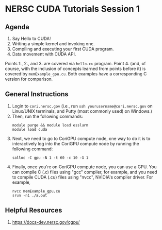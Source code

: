# NERSC CUDA Tutorials Session 1

## Agenda
1. Say Hello to CUDA!
2. Writing a simple kernel and invoking one.
3. Compiling and executing your first CUDA program.
4. Data movement with CUDA API.

Points 1., 2., and 3. are covered via ```hello.cu``` program. Point 4. (and, of course, with the inclusion of concepts learned from points before it) is covered by ```memExample_gpu.cu```. Both examples have a corresponding C version for comparison. 

## General Instructions
1. Login to ```cori.nersc.gov``` (i.e., run ```ssh yourusername@cori.nersc.gov``` on Linux/UNIX terminals, and Putty (most commonly used) on Windows.)
2. Then, run the following commands:
   ```
   module purge && module load esslurm
   module load cuda
   ```
3. Next, we need to go to CoriGPU compute node, one way to do it is to interactively log into the CoriGPU compute node by running the following command:
   ```
   salloc -C gpu -N 1 -t 60 -c 10 -G 1
   ```
4. Finally, once you're on CoriGPU compute node, you can use a GPU. You can compile C (.c) files using "gcc" compiler, for example, and you need to compile CUDA (.cu) files using "nvcc", NVIDIA's compiler driver. For example, 
   ```
   nvcc memExample_gpu.cu
   srun -n1 ./a.out
   ```

## Helpful Resources
1. https://docs-dev.nersc.gov/cgpu/
